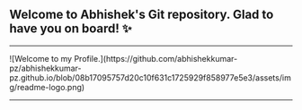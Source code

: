 ## Welcome to Abhishek's Git repository. Glad to have you on board! :sparkles:
<hr />
![Welcome to my Profile.](https://github.com/abhishekkumar-pz/abhishekkumar-pz.github.io/blob/08b17095757d20c10f631c1725929f858977e5e3/assets/img/readme-logo.png)
<hr />
<!--
**abhishekkumar-pz/abhishekkumar-pz** is a ✨ _special_ ✨ repository because its `README.md` (this file) appears on your GitHub profile.

Here are some ideas to get you started:

- 🔭 I’m currently working on ...
- 🌱 I’m currently learning ...
- 👯 I’m looking to collaborate on ...
- 🤔 I’m looking for help with ...
- 💬 Ask me about ...
- 📫 How to reach me: ...
- 😄 Pronouns: ...
- ⚡ Fun fact: ...
-->

### About me

I'm a Software Developer:computer: . I like sports and business. :trophy:

Currently I work as a senior software engineer. I did my B.Tech from NIT Surat in Electronics and Communication Engineering.

:email: Feel free to leave a [message] (mailto:kumarabhishek3114@gmail.com) or connect me on [LinkedIn](https://www.linkedin.com/in/abhishek-kumar3114/)